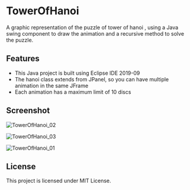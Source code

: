 # TowerOfHanoi
A graphic representation of the puzzle of tower of hanoi , using a Java swing component to draw the animation and a recursive method to solve the puzzle.

## Features
- This Java project is built using Eclipse IDE 2019-09
- The hanoi class extends from JPanel, so you can have multiple animation in the same JFrame
- Each animation has a maximum limit of 10 discs

## Screenshot
![TowerOfHanoi_02](https://user-images.githubusercontent.com/25779434/68969054-4e1eec80-07a1-11ea-9b10-c972f2b46342.png)

![TowerOfHanoi_03](https://user-images.githubusercontent.com/25779434/68969071-59721800-07a1-11ea-8878-7ec13eb07dc8.png)

![TowerOfHanoi_01](https://user-images.githubusercontent.com/25779434/68969082-642cad00-07a1-11ea-9b1f-5a29854b46a5.png)

## License
This project is licensed under MIT License.
